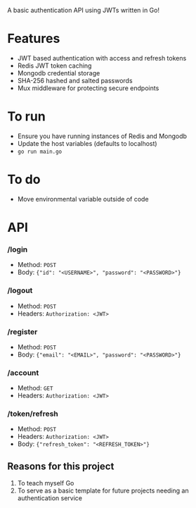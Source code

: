 A basic authentication API using JWTs written in Go!

# Features

- JWT based authentication with access and refresh tokens
- Redis JWT token caching
- Mongodb credential storage
- SHA-256 hashed and salted passwords
- Mux middleware for protecting secure endpoints

# To run

- Ensure you have running instances of Redis and Mongodb
- Update the host variables (defaults to localhost)
- `go run main.go`

# To do

- Move environmental variable outside of code


# API

### /login
- Method: `POST`
- Body: `{"id": "<USERNAME>", "password": "<PASSWORD>"}`

### /logout
- Method: `POST`
- Headers: `Authorization: <JWT>`

### /register
- Method: `POST`
- Body: `{"email": "<EMAIL>", "password": "<PASSWORD>"}`

### /account
- Method: `GET`
- Headers: `Authorization: <JWT>`

### /token/refresh
- Method: `POST`
- Headers: `Authorization: <JWT>`
- Body: `{"refresh_token": "<REFRESH_TOKEN>"}`

## Reasons for this project

1) To teach myself Go
2) To serve as a basic template for future projects needing an authentication service
